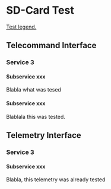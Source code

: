 # SD-Card Test

[Test legend.](https://git.ksat-stuttgart.de/source/sourceobsw/-/blob/mueller/master/doc/README-test.md#top)

## Telecommand Interface

### Service 3

#### Subservice xxx

Blabla what was tesed

#### Subservice xxx

Blablala this was tested.


## Telemetry Interface

### Service 3

#### Subservice xxx

Blabla, this telemetry was already tested